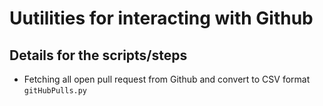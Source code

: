 # Uutilities for interacting with Github

## Details for the scripts/steps
* Fetching all open pull request from Github and convert to CSV format ```gitHubPulls.py```
